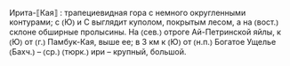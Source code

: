 ---
---

Ирита-⟦Кая⟧
: трапециевидная гора с немного округленными контурами; с ⦅Ю⦆ и С выглядит куполом, покрытым лесом, а на ⦅вост.⦆ склоне обширные пролысины. На ⦅сев.⦆ отроге Ай-Петринской яйлы, к ⦅Ю⦆ от ⦅г.⦆ Памбук-Кая, выше ее; в 3 км к ⦅Ю⦆ от ⦅н.п.⦆ Богатое Ущелье ⦅Бахч.⦆ – ⦅ср.⦆ ⦅тюрк.⦆ ири – крупный, большой.
